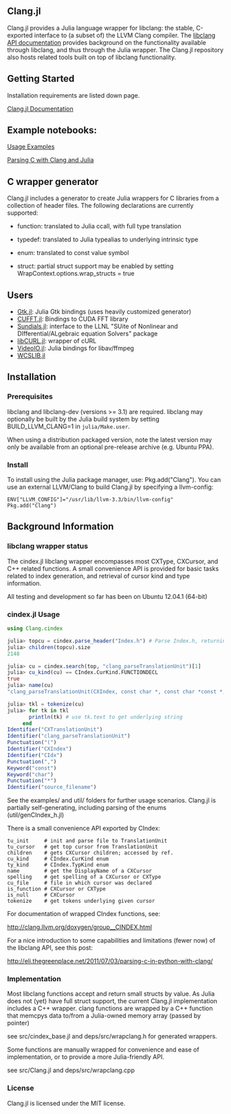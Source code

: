 ## Clang.jl

Clang.jl provides a Julia language wrapper for libclang: the stable, C-exported
interface to (a subset of) the LLVM Clang compiler. The [libclang API documentation](http://clang.llvm.org/doxygen/group__CINDEX.html)
provides background on the functionality available through libclang, and thus
through the Julia wrapper. The Clang.jl repository also hosts related tools built
on top of libclang functionality.

## Getting Started

Installation requirements are listed down page.

[Clang.jl Documentation](http://clangjl.readthedocs.org/)

Example notebooks:
------------------

[Usage Examples](http://nbviewer.ipython.org/urls/raw.github.com/ihnorton/Clang.jl/master/examples/example_notebook.ipynb)

[Parsing C with Clang and Julia](http://nbviewer.ipython.org/urls/raw.github.com/ihnorton/Clang.jl/master/examples/parsing_c_with_clangjl/notebook.ipynb)

## C wrapper generator

Clang.jl includes a generator to create Julia wrappers for C libraries
from a collection of header files. The following declarations are currently supported:

* function: translated to Julia ccall, with full type translation
* typedef: translated to Julia typealias to underlying intrinsic type
* enum: translated to const value symbol

* struct: partial struct support may be enabled by setting WrapContext.options.wrap_structs = true

## Users

* [Gtk.jl](https://github.com/JuliaLang/Gtk.jl): Julia Gtk bindings (uses heavily customized generator)
* [CUFFT.jl](https://github.com/timholy/CUFFT.jl): Bindings to CUDA FFT library
* [Sundials.jl](https://github.com/tshort/Sundials.jl): interface to the LLNL "SUite of Nonlinear and DIfferential/ALgebraic equation Solvers" package
* [libCURL.jl](https://github.com/amitmurthy/libCURL.jl): wrapper of cURL
* [VideoIO.jl](https://github.com/kmsquire/VideoIO.jl): Julia bindings for libav/ffmpeg
* [WCSLIB.jl](https://github.com/JuliaAstro/WCSLIB.jl)

## Installation

### Prerequisites

libclang and libclang-dev (versions >= 3.1) are required. libclang may
optionally be built by the Julia build system by setting 
BUILD_LLVM_CLANG=1 in `julia/Make.user`.

When using a distribution packaged version, note the latest version 
may only be available from an optional pre-release archive (e.g. Ubuntu PPA).


### Install

To install using the Julia package manager, use: Pkg.add("Clang").
You can use an external LLVM/Clang to build Clang.jl by specifying a llvm-config:
```
ENV["LLVM_CONFIG"]="/usr/lib/llvm-3.3/bin/llvm-config"
Pkg.add("Clang")
```

## Background Information

### libclang wrapper status

The cindex.jl libclang wrapper encompasses most CXType, CXCursor,
and C++ related functions. A small convenience API is provided
for basic tasks related to index generation, and retrieval of
cursor kind and type information.

All testing and development so far has been on Ubuntu 12.04.1 (64-bit)



### cindex.jl Usage
  ```julia
  using Clang.cindex

  julia> topcu = cindex.parse_header("Index.h") # Parse Index.h, returning the root cursor
  julia> children(topcu).size
  2148

  julia> cu = cindex.search(top, "clang_parseTranslationUnit")[1]
  julia> cu_kind(cu) == CIndex.CurKind.FUNCTIONDECL
  true
  julia> name(cu)
  "clang_parseTranslationUnit(CXIndex, const char *, const char *const *, int, struct CXUnsavedFile *, unsigned int, unsigned int)"
  
  julia> tkl = tokenize(cu)
  julia> for tk in tkl
         println(tk) # use tk.text to get underlying string
       end
  Identifier("CXTranslationUnit")
  Identifier("clang_parseTranslationUnit")
  Punctuation("(")
  Identifier("CXIndex")
  Identifier("CIdx")
  Punctuation(",")
  Keyword("const")
  Keyword("char")
  Punctuation("*")
  Identifier("source_filename")
  ```
  See the examples/ and util/ folders for further usage 
  scenarios. Clang.jl is partially self-generating,
  including parsing of the enums (util/genCIndex_h.jl)

  There is a small convenience API exported by CIndex:
  
    tu_init     # init and parse file to TranslationUnit
    tu_cursor   # get top cursor from TranslationUnit
    children    # gets CXCursor children; accessed by ref.
    cu_kind     # CIndex.CurKind enum
    ty_kind     # CIndex.TypKind enum
    name        # get the DisplayName of a CXCursor
    spelling    # get spelling of a CXCursor or CXType
    cu_file     # file in which cursor was declared
    is_function # CXCursor or CXType
    is_null     # CXCursor
    tokenize    # get tokens underlying given cursor

  For documentation of wrapped CIndex functions, see:

  http://clang.llvm.org/doxygen/group__CINDEX.html

  For a nice introduction to some capabilities and 
  limitations (fewer now) of the libclang API,
  see this post:

  http://eli.thegreenplace.net/2011/07/03/parsing-c-in-python-with-clang/

### Implementation

Most libclang functions accept and return small 
structs by value. As Julia does not (yet) have full struct 
support, the current Clang.jl implementation includes a 
C++ wrapper. clang functions are wrapped by a C++ function
that memcpys data to/from a Julia-owned memory array 
(passed by pointer)

see src/cindex_base.jl and deps/src/wrapclang.h for generated wrappers.

Some functions are manually wrapped for convenience and ease of
implementation, or to provide a more Julia-friendly API.

see src/Clang.jl and deps/src/wrapclang.cpp

### License

Clang.jl is licensed under the MIT license.
